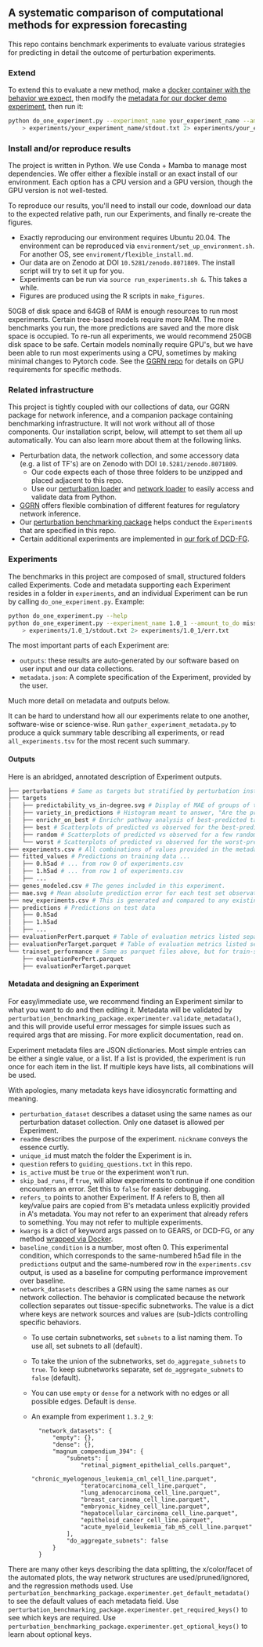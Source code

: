 ## A systematic comparison of computational methods for expression forecasting

This repo contains benchmark experiments to evaluate various strategies for predicting in detail the outcome of perturbation experiments. 

### Extend

To extend this to evaluate a new method, make a [docker container with the behavior we expect](https://github.com/ekernf01/ggrn_docker_backend), then modify the [metadata for our docker demo experiment](https://github.com/ekernf01/perturbation_benchmarking/blob/main/experiments/ggrn_docker_backend/metadata.json), then run it:

```bash
python do_one_experiment.py --experiment_name your_experiment_name --amount_to_do missing_models --save_trainset_predictions \
    > experiments/your_experiment_name/stdout.txt 2> experiments/your_experiment_name/err.txt
```

### Install and/or reproduce results

The project is written in Python. We use Conda + Mamba to manage most dependencies. We offer either a flexible install or an exact install of our environment. Each option has a CPU version and a GPU version, though the GPU version is not well-tested.

To reproduce our results, you'll need to install our code, download our data to the expected relative path, run our Experiments, and finally re-create the figures. 

- Exactly reproducing our environment requires Ubuntu 20.04. The environment can be reproduced via `environment/set_up_environment.sh`. For another OS, see `enviroment/flexible_install.md`. 
- Our data are on Zenodo at DOI `10.5281/zenodo.8071809`. The install script will try to set it up for you.
- Experiments can be run via `source run_experiments.sh &`. This takes a while. 
- Figures are produced using the R scripts in `make_figures`.

50GB of disk space and 64GB of RAM is enough resources to run most experiments. Certain tree-based models require more RAM. The more benchmarks you run, the more predictions are saved and the more disk space is occupied. To re-run all experiments, we would recommend 250GB disk space to be safe. Certain models nominally require GPU's, but we have been able to run most experiments using a CPU, sometimes by making minimal changes to Pytorch code. See the [GGRN repo](https://github.com/ekernf01/ggrn) for details on GPU requirements for specific methods.

### Related infrastructure

This project is tightly coupled with our collections of data, our GGRN package for network inference, and a companion package containing benchmarking infrastructure. It will not work without all of those components. Our installation script, below, will attempt to set them all up automatically. You can also learn more about them at the following links.

- Perturbation data, the network collection, and some accessory data (e.g. a list of TF's) are on Zenodo with DOI `10.5281/zenodo.8071809`.
    - Our code expects each of those three folders to be unzipped and placed adjacent to this repo.
    - Use our [perturbation loader](https://github.com/ekernf01/load_perturbations) and [network loader](https://github.com/ekernf01/load_networks) to easily access and validate data from Python.
- [GGRN](https://github.com/ekernf01/ggrn) offers flexible combination of different features for regulatory network inference.
- Our [perturbation benchmarking package](https://github.com/ekernf01/perturbation_benchmarking_package) helps conduct the `Experiment`s that are specified in this repo.
- Certain additional experiments are implemented in [our fork of DCD-FG](https://github.com/ekernf01/dcdfg).

### Experiments

The benchmarks in this project are composed of small, structured folders called Experiments. Code and metadata supporting each Experiment resides in a folder in `experiments`, and an individual Experiment can be run by calling `do_one_experiment.py`. Example:

```bash
python do_one_experiment.py --help
python do_one_experiment.py --experiment_name 1.0_1 --amount_to_do missing_models --save_trainset_predictions \
    > experiments/1.0_1/stdout.txt 2> experiments/1.0_1/err.txt
```

The most important parts of each Experiment are:

- `outputs`: these results are auto-generated by our software based on user input and our data collections.
- `metadata.json`: A complete specification of the Experiment, provided by the user. 

Much more detail on metadata and outputs below.

It can be hard to understand how all our experiments relate to one another, software-wise or science-wise. Run `gather_experiment_metadata.py` to produce a quick summary table describing all experiments, or read `all_experiments.tsv` for the most recent such summary. 

#### Outputs

Here is an abridged, annotated description of Experiment outputs.

```bash
├── perturbations # Same as targets but stratified by perturbation instead
├── targets 
│   ├── predictability_vs_in-degree.svg # Display of MAE of groups of targets stratified by in-degree in our networks.
│   ├── variety_in_predictions # Histogram meant to answer, "Are the predictions roughly constant?"
│   ├── enrichr_on_best # Enrichr pathway analysis of best-predicted targets for each condition in this experiment.
│   ├── best # Scatterplots of predicted vs observed for the best-predicted targets.
│   ├── random # Scatterplots of predicted vs observed for a few randomly chosen targets.
│   └── worst # Scatterplots of predicted vs observed for the worst-predicted targets.
├── experiments.csv # All combinations of values provided in the metadata. Would be better named "conditions.csv". 
├── fitted_values # Predictions on training data ...
│   ├── 0.h5ad # ... from row 0 of experiments.csv
│   ├── 1.h5ad # ... from row 1 of experiments.csv
│   ├── ...
├── genes_modeled.csv # The genes included in this experiment.
├── mae.svg # Mean absolute prediction error for each test set observation
├── new_experiments.csv # This is generated and compared to any existing experiments.csv to prevent confusion upon editing metadata.
├── predictions # Predictions on test data 
│   ├── 0.h5ad 
│   ├── 1.h5ad
│   ├── ...
├── evaluationPerPert.parquet # Table of evaluation metrics listed separately for each observation in the test data, readable by e.g. pandas.read_parquet()
├── evaluationPerTarget.parquet # Table of evaluation metrics listed separately for each feature in the test data, readable by e.g. pandas.read_parquet()
└── trainset_performance # Same as parquet files above, but for train-set
    ├── evaluationPerPert.parquet
    ├── evaluationPerTarget.parquet
```

#### Metadata and designing an Experiment

For easy/immediate use, we recommend finding an Experiment similar to what you want to do and then editing it. Metadata will be validated by `perturbation_benchmarking_package.experimenter.validate_metadata()`, and this will provide useful error messages for simple issues such as required args that are missing. For more explicit documentation, read on. 

Experiment metadata files are JSON dictionaries. Most simple entries can be either a single value, or a list. If a list is provided, the experiment is run once for each item in the list. If multiple keys have lists, all combinations will be used. 

With apologies, many metadata keys have idiosyncratic formatting and meaning. 

- `perturbation_dataset` describes a dataset using the same names as our perturbation dataset collection. Only one dataset is allowed per Experiment. 
- `readme` describes the purpose of the experiment. `nickname` conveys the essence curtly. 
- `unique_id` must match the folder the Experiment is in.
- `question` refers to `guiding_questions.txt` in this repo. 
- `is_active` must be `true` or the experiment won't run. 
- `skip_bad_runs`, if `true`, will allow experiments to continue if one condition encounters an error. Set this to `false` for easier debugging.
- `refers_to` points to another Experiment. If A refers to B, then all key/value pairs are copied from B's metadata unless explicitly provided in A's metadata. You may not refer to an experiment that already refers to something. You may not refer to multiple experiments.
- `kwargs` is a dict of keyword args passed on to GEARS, or DCD-FG, or any method [wrapped via Docker](https://github.com/ekernf01/ggrn_docker_backend).
- `baseline_condition` is a number, most often 0. This experimental condition, which corresponds to the same-numbered h5ad file in the `predictions` output and the same-numbered row in the `experiments.csv` output, is used as a baseline for computing performance improvement over baseline.
- `network_datasets` describes a GRN using the same names as our network collection. The behavior is complicated because the network collection separates out tissue-specific subnetworks. The value is a dict where keys are network sources and values are (sub-)dicts controlling specific behaviors.
    - To use certain subnetworks, set `subnets` to a list naming them. To use all, set subnets to all (default).
    - To take the union of the subnetworks, set `do_aggregate_subnets` to `true`. To keep subnetworks separate, set `do_aggregate_subnets` to `false` (default).
    - You can use `empty` or `dense` for a network with no edges or all possible edges. Default is `dense`. 
    - An example from experiment `1.3.2_9`:

            "network_datasets": {
                "empty": {},
                "dense": {},
                "magnum_compendium_394": {
                    "subnets": [
                        "retinal_pigment_epithelial_cells.parquet",
                        "chronic_myelogenous_leukemia_cml_cell_line.parquet",
                        "teratocarcinoma_cell_line.parquet",
                        "lung_adenocarcinoma_cell_line.parquet",
                        "breast_carcinoma_cell_line.parquet",
                        "embryonic_kidney_cell_line.parquet",
                        "hepatocellular_carcinoma_cell_line.parquet",
                        "epitheloid_cancer_cell_line.parquet",
                        "acute_myeloid_leukemia_fab_m5_cell_line.parquet"
                    ],
                    "do_aggregate_subnets": false
                }
            }
        

There are many other keys describing the data splitting, the x/color/facet of the automated plots, the way network structures are used/pruned/ignored, and the regression methods used. Use `perturbation_benchmarking_package.experimenter.get_default_metadata()` to see the default values of each metadata field. Use `perturbation_benchmarking_package.experimenter.get_required_keys()` to see which keys are required.  Use `perturbation_benchmarking_package.experimenter.get_optional_keys()` to learn about optional keys.  
